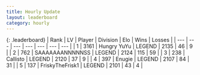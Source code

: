 ```yaml
---
title: Hourly Update
layout: leaderboard
category: hourly
---
```


{: .leaderboard}
| Rank | LV | Player | Division | Elo | Wins | Losses |
| --- | --- | --- | --- | --- | --- | --- |
| <span data-change="0">1</span> | 3161 | <span title="ID: 164871">Hungry YuYu</span> | LEGEND | <span data-change="0">2135</span> | <span data-change="0">46</span> | <span data-change="0">9</span> |
| <span data-change="1">2</span> | 762 | <span title="ID: 174294">SAAAAAAANNNNNSS</span> | LEGEND | <span data-change="15">2124</span> | <span data-change="3">115</span> | <span data-change="0">59</span> |
| <span data-change="-1">3</span> | 238 | <span title="ID: 619928">Callisto</span> | LEGEND | <span data-change="0">2120</span> | <span data-change="0">37</span> | <span data-change="0">9</span> |
| <span data-change="0">4</span> | 397 | <span title="ID: 623502">Enugie</span> | LEGEND | <span data-change="0">2107</span> | <span data-change="0">84</span> | <span data-change="0">31</span> |
| <span data-change="0">5</span> | 137 | <span title="ID: 196788">FriskyTheFrisk1</span> | LEGEND | <span data-change="0">2101</span> | <span data-change="0">43</span> | <span data-change="0">4</span> |